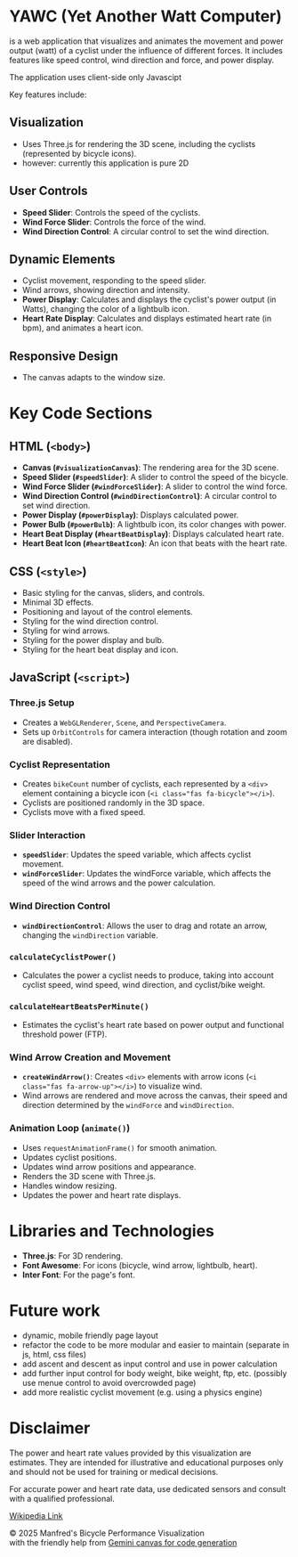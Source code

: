 # YAWC (Yet Another Watt Computer) 
is a web application that visualizes and animates the movement and power output (watt) of a cyclist under the influence of different forces. It includes features like speed control, wind direction and force, and power display.

The application uses client-side only Javascipt

Key features include:

## Visualization
- Uses Three.js for rendering the 3D scene, including the cyclists (represented by bicycle icons).
- however: currently this application is pure 2D

## User Controls
- **Speed Slider**: Controls the speed of the cyclists.
- **Wind Force Slider**: Controls the force of the wind.
- **Wind Direction Control**: A circular control to set the wind direction.

## Dynamic Elements
- Cyclist movement, responding to the speed slider.
- Wind arrows, showing direction and intensity.
- **Power Display**: Calculates and displays the cyclist's power output (in Watts), changing the color of a lightbulb icon.
- **Heart Rate Display**: Calculates and displays estimated heart rate (in bpm), and animates a heart icon.

## Responsive Design
- The canvas adapts to the window size.

# Key Code Sections

## HTML (`<body>`)
- **Canvas (`#visualizationCanvas`)**: The rendering area for the 3D scene.
- **Speed Slider (`#speedSlider`)**: A slider to control the speed of the bicycle.
- **Wind Force Slider (`#windForceSlider`)**: A slider to control the wind force.
- **Wind Direction Control (`#windDirectionControl`)**: A circular control to set wind direction.
- **Power Display (`#powerDisplay`)**: Displays calculated power.
- **Power Bulb (`#powerBulb`)**: A lightbulb icon, its color changes with power.
- **Heart Beat Display (`#heartBeatDisplay`)**: Displays calculated heart rate.
- **Heart Beat Icon (`#heartBeatIcon`)**: An icon that beats with the heart rate.

## CSS (`<style>`)
- Basic styling for the canvas, sliders, and controls.
- Minimal 3D effects.
- Positioning and layout of the control elements.
- Styling for the wind direction control.
- Styling for wind arrows.
- Styling for the power display and bulb.
- Styling for the heart beat display and icon.

## JavaScript (`<script>`)

### Three.js Setup
- Creates a `WebGLRenderer`, `Scene`, and `PerspectiveCamera`.
- Sets up `OrbitControls` for camera interaction (though rotation and zoom are disabled).

### Cyclist Representation
- Creates `bikeCount` number of cyclists, each represented by a `<div>` element containing a bicycle icon (`<i class="fas fa-bicycle"></i>`).
- Cyclists are positioned randomly in the 3D space.
- Cyclists move with a fixed speed.

### Slider Interaction
- **`speedSlider`**: Updates the speed variable, which affects cyclist movement.
- **`windForceSlider`**: Updates the windForce variable, which affects the speed of the wind arrows and the power calculation.

### Wind Direction Control
- **`windDirectionControl`**: Allows the user to drag and rotate an arrow, changing the `windDirection` variable.

### `calculateCyclistPower()`
- Calculates the power a cyclist needs to produce, taking into account cyclist speed, wind speed, wind direction, and cyclist/bike weight.

### `calculateHeartBeatsPerMinute()`
- Estimates the cyclist's heart rate based on power output and functional threshold power (FTP).

### Wind Arrow Creation and Movement
- **`createWindArrow()`**: Creates `<div>` elements with arrow icons (`<i class="fas fa-arrow-up"></i>`) to visualize wind.
- Wind arrows are rendered and move across the canvas, their speed and direction determined by the `windForce` and `windDirection`.

### Animation Loop (`animate()`)
- Uses `requestAnimationFrame()` for smooth animation.
- Updates cyclist positions.
- Updates wind arrow positions and appearance.
- Renders the 3D scene with Three.js.
- Handles window resizing.
- Updates the power and heart rate displays.

# Libraries and Technologies
- **Three.js**: For 3D rendering.
- **Font Awesome**: For icons (bicycle, wind arrow, lightbulb, heart).
- **Inter Font**: For the page's font.

# Future work
- dynamic, mobile friendly page layout
- refactor the code to be more modular and easier to maintain (separate in js, html, css files)
- add ascent and descent as input control and use in power calculation
- add further input control for body weight, bike weight, ftp, etc. (possibly use menue control to avoid overcrowded page)
- add more realistic cyclist movement (e.g. using a physics engine)


# Disclaimer

The power and heart rate values provided by this visualization are estimates.  They are intended for illustrative and educational purposes only and should not be used for training or medical decisions.

For accurate power and heart rate data, use dedicated sensors and consult with a qualified professional.

[Wikipedia Link](https://en.wikipedia.org/wiki/Bicycle_performance)

© 2025 Manfred's Bicycle Performance Visualization  
with the friendly help from [Gemini canvas for code generation](https://codeassist.google/)


